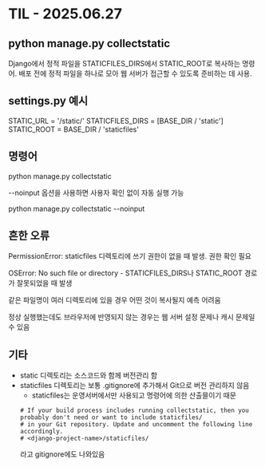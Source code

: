 # TIL - 2025.06.27

## python manage.py collectstatic

Django에서 정적 파일을 STATICFILES_DIRS에서 STATIC_ROOT로 복사하는 명령어. 배포 전에 정적 파일을 하나로 모아 웹 서버가 접근할 수 있도록 준비하는 데 사용.

## settings.py 예시

STATIC_URL = '/static/'
STATICFILES_DIRS = [BASE_DIR / 'static']
STATIC_ROOT = BASE_DIR / 'staticfiles'

## 명령어

python manage.py collectstatic

--noinput 옵션을 사용하면 사용자 확인 없이 자동 실행 가능

python manage.py collectstatic --noinput

## 흔한 오류

PermissionError: staticfiles 디렉토리에 쓰기 권한이 없을 때 발생. 권한 확인 필요

OSError: No such file or directory - STATICFILES_DIRS나 STATIC_ROOT 경로가 잘못되었을 때 발생

같은 파일명이 여러 디렉토리에 있을 경우 어떤 것이 복사될지 예측 어려움

정상 실행했는데도 브라우저에 반영되지 않는 경우는 웹 서버 설정 문제나 캐시 문제일 수 있음

## 기타
- static 디렉토리는 소스코드와 함께 버전관리 함
- staticfiles 디렉토리는 보통 .gitignore에 추가해서 Git으로 버전 관리하지 않음
  - staticfiles는 운영서버에서만 사용되고 명령어에 의한 산출믈이기 때문
  ```
  # If your build process includes running collectstatic, then you probably don't need or want to include staticfiles/
  # in your Git repository. Update and uncomment the following line accordingly.
  # <django-project-name>/staticfiles/
  ```
  라고 gitignore에도 나와있음
